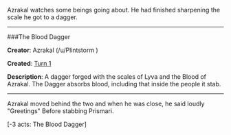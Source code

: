 Azrakal watches some beings going about. He had finished sharpening the scale he got to a dagger.

---

###The Blood Dagger

**Creator**: Azrakal (/u/Plintstorm ) 

**Created**: [Turn 1]()

**Description**: A dagger forged with the scales of Lyva and the Blood of Azrakal. The Dagger absorbs blood, including that inside the people it stab.

---

Azrakal moved behind the two and when he was close, he said loudly "Greetings" Before stabbing Prismari.

[-3 acts: The Blood Dagger]